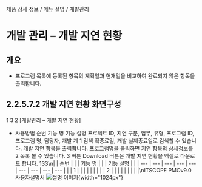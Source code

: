 <!--breadcrumb:제품 상세 정보 / 메뉴 설명 / 개발관리--><span class="md-breadcrumb">제품 상세 정보 / 메뉴 설명 / 개발관리</span>
# 개발 관리 – 개발 지연 현황
<!--5th-h2-toc-->
## 개요

- 프로그램 목록에 등록된 항목의 계획일과 현재일을 비교하여 완료되지 않은 항목을 출력합니다.
## 2.2.5.7.2 개발 지연 현황 화면구성
1
3
2
[개발관리 – 개발 지연 현황]
- 사용방법
순번 기능 명 기능 설명
프로젝트 ID, 지연 구분, 업무, 유형, 프로그램 ID, 프로그램 명, 담당자, 개발 계
1 검색
획종료일, 개발 실제종료일로 검색할 수 있습니다.
개발 지연 항목을 출력합니다. 프로그램명을 클릭하면 지연 항목의 상세정보를
2 목록
볼 수 있습니다.
3 버튼 Download 버튼은 개발 지연 현황을 엑셀로 다운로드 합니다.
133\n|  | 순번 |  |  | 기능 명 |  |  | 기능 설명 |  |
| --- | --- | --- | --- | --- | --- | --- | --- | --- |
|  | 1 |  |  |  |  |  |  |  |
| 2 |  |  |  |  |  |  |  |  |\nITSCOPE PMOv9.0 사용자설명서
![설명 이미지](/02_outputs/manual_images/2.2.5.7.2.png){width="1024px"}
